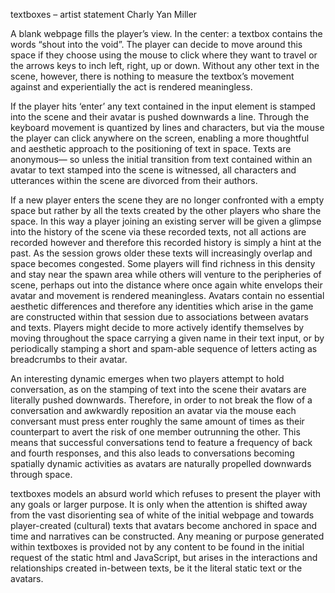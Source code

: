 textboxes – artist statement
Charly Yan Miller

A blank webpage fills the player’s view. In the center: a textbox contains the words “shout into the void”. The player can decide to move around this space if they choose using the mouse to click where they want to travel or the arrows keys to inch left, right, up or down. Without any other text in the scene, however, there is nothing to measure the textbox’s movement against and experientially the act is rendered meaningless.

If the player hits ‘enter’ any text contained in the input element is stamped into the scene and their avatar is pushed downwards a line. Through the keyboard movement is quantized by lines and characters, but via the mouse the player can click anywhere on the screen, enabling a more thoughtful and aesthetic approach to the positioning of text in space. Texts are anonymous— so unless the initial transition from text contained within an avatar to text stamped into the scene is witnessed, all characters and utterances within the scene are divorced from their authors.

If a new player enters the scene they are no longer confronted with a empty space but rather by all the texts created by the other players who share the space. In this way a player joining an existing server will be given a glimpse into the history of the scene via these recorded texts, not all actions are recorded however and therefore this recorded history is simply a hint at the past. As the session grows older these texts will increasingly overlap and space becomes congested. Some players will find richness in this density and stay near the spawn area while others will venture to the peripheries of scene, perhaps out into the distance where once again white envelops their avatar and movement is rendered meaningless.
Avatars contain no essential aesthetic differences and therefore any identities which arise in the game are constructed within that session due to associations between avatars and texts. Players might decide to more actively identify themselves by moving throughout the space carrying a given name in their text input, or by periodically stamping a short and spam-able sequence of letters acting as breadcrumbs to their avatar.

An interesting dynamic emerges when two players attempt to hold conversation, as on the stamping of text into the scene their avatars are literally pushed downwards. Therefore, in order to not break the flow of a conversation and awkwardly reposition an avatar via the mouse each conversant must press enter roughly the same amount of times as their counterpart to avert the risk of one member outrunning the other. This means that successful conversations tend to feature a frequency of back and fourth responses, and this also leads to conversations becoming spatially dynamic activities as avatars are naturally propelled downwards through space.

textboxes models an absurd world which refuses to present the player with any goals or larger purpose. It is only when the attention is shifted away from the vast disorienting sea of white of the initial webpage and towards player-created (cultural) texts that avatars become anchored in space and time and narratives can be constructed. Any meaning or purpose generated within textboxes is provided not by any content to be found in the initial request of the static html and JavaScript, but arises in the interactions and relationships created in-between texts, be it the literal static text or the avatars.
